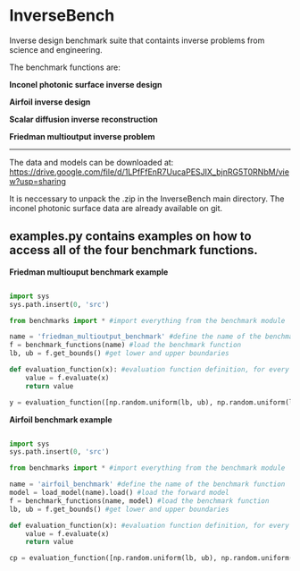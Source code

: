 # InverseBench
Inverse design benchmark suite that containts inverse problems from science and engineering.

The benchmark functions are:

**Inconel photonic surface inverse design**

**Airfoil inverse design**

**Scalar diffusion inverse reconstruction**

**Friedman multioutput inverse problem**

----------------------------------------------
The data and models can be downloaded at: https://drive.google.com/file/d/1LPfFfEnR7UucaPESJIX_bjnRG5T0RNbM/view?usp=sharing

It is neccessary to unpack the .zip in the InverseBench main directory. The inconel photonic surface data are already available on git.


**examples.py** contains examples on how to access all of the four benchmark functions.
----------------------------------------------


**Friedman multiouput benchmark example**


```python

import sys
sys.path.insert(0, 'src')

from benchmarks import * #import everything from the benchmark module

name = 'friedman_multioutput_benchmark' #define the name of the benchmark function
f = benchmark_functions(name) #load the benchmark function
lb, ub = f.get_bounds() #get lower and upper boundaries

def evaluation_function(x): #evaluation function definition, for every x it returns a response y
    value = f.evaluate(x)
    return value

y = evaluation_function([np.random.uniform(lb, ub), np.random.uniform(lb, ub)]) #evaluation example


```

**Airfoil benchmark example**


```python

import sys
sys.path.insert(0, 'src')

from benchmarks import * #import everything from the benchmark module

name = 'airfoil_benchmark' #define the name of the benchmark function
model = load_model(name).load() #load the forward model
f = benchmark_functions(name, model) #load the benchmark function
lb, ub = f.get_bounds() #get lower and upper boundaries

def evaluation_function(x): #evaluation function definition, for every x it returns a response y
    value = f.evaluate(x)
    return value

cp = evaluation_function([np.random.uniform(lb, ub), np.random.uniform(lb, ub)])


```


